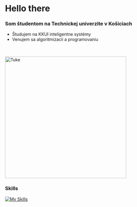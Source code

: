 # Hello there

### Som študentom na Technickej univerzite v Košiciach 
- Študujem na KKUI inteligentne systémy 
- Venujem sa algoritmizacii a programovaniu 

<br/>
<br/>
<a href="https://www.fei.tuke.sk/sk">
 <img width="400" src="https://upload.wikimedia.org/wikipedia/commons/a/a6/FEI_TUKE_logo.png" alt="Tuke" />
</a>

### Skills

[![My Skills](https://skillicons.dev/icons?i=appwrite,html,css,sass,js,ts,svelte,angular,deno,mysql,docker,git&perline=8)](https://www.linkedin.com/in/matúš-ferčák-4ba51a212)
